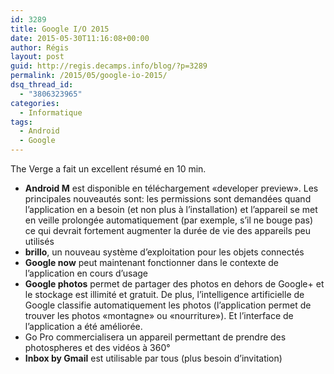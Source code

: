 ```yaml
---
id: 3289
title: Google I/O 2015
date: 2015-05-30T11:16:08+00:00
author: Régis
layout: post
guid: http://regis.decamps.info/blog/?p=3289
permalink: /2015/05/google-io-2015/
dsq_thread_id:
  - "3806323965"
categories:
  - Informatique
tags:
  - Android
  - Google
---
```

The Verge a fait un excellent résumé en 10 min.



  * **Android M** est disponible en téléchargement «developer preview». Les principales nouveautés sont: les permissions sont demandées quand l&rsquo;application en a besoin (et non plus à l&rsquo;installation) et l&rsquo;appareil se met en veille prolongée automatiquement (par exemple, s&rsquo;il ne bouge pas) ce qui devrait fortement augmenter la durée de vie des appareils peu utilisés
  * **brillo**, un nouveau système d&rsquo;exploitation pour les objets connectés
  * **Google now** peut maintenant fonctionner dans le contexte de l&rsquo;application en cours d&rsquo;usage
  * **Google photos** permet de partager des photos en dehors de Google+ et le stockage est illimité et gratuit. De plus, l&rsquo;intelligence artificielle de Google classifie automatiquement les photos (l&rsquo;application permet de trouver les photos «montagne» ou «nourriture»). Et l&rsquo;interface de l&rsquo;application a été améliorée.
  * Go Pro commercialisera un appareil permettant de prendre des photospheres et des vidéos à 360°
  * **Inbox by Gmail** est utilisable par tous (plus besoin d&rsquo;invitation)